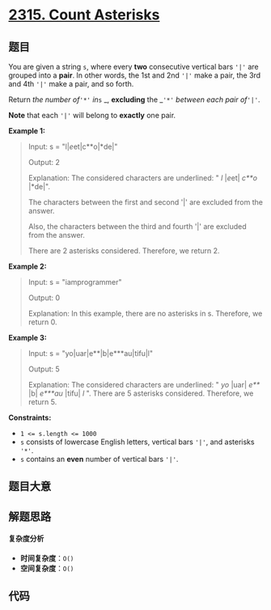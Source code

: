 # [2315. Count Asterisks](https://leetcode.com/problems/count-asterisks/)

## 题目

You are given a string `s`, where every **two** consecutive vertical bars
`'|'` are grouped into a **pair**. In other words, the 1st and 2nd `'|'` make
a pair, the 3rd and 4th `'|'` make a pair, and so forth.

Return _the number of_`'*'` _in_`s` _, **excluding** the _`'*'` _between each
pair of_`'|'`.

**Note** that each `'|'` will belong to **exactly** one pair.

**Example 1:**

> Input: s = "l|*e*et|c\**o|*de|"
>
> Output: 2
>
> Explanation: The considered characters are underlined: " _l_ |*e*et| _c\*\*o_ |\*de|".
>
> The characters between the first and second '|' are excluded from the answer.
>
> Also, the characters between the third and fourth '|' are excluded from the answer.
>
> There are 2 asterisks considered. Therefore, we return 2.

**Example 2:**

> Input: s = "iamprogrammer"
>
> Output: 0
>
> Explanation: In this example, there are no asterisks in s. Therefore, we return 0.

**Example 3:**

> Input: s = "yo|uar|e**|b|e\***au|tifu|l"
>
> Output: 5
>
> Explanation: The considered characters are underlined: " _yo_ |uar| _e\*\*_ |b| _e\*\*\*au_ |tifu| _l_ ". There are 5 asterisks considered. Therefore, we return 5.

**Constraints:**

- `1 <= s.length <= 1000`
- `s` consists of lowercase English letters, vertical bars `'|'`, and asterisks `'*'`.
- `s` contains an **even** number of vertical bars `'|'`.

## 题目大意

## 解题思路

#### 复杂度分析

- **时间复杂度**：`O()`
- **空间复杂度**：`O()`

## 代码

```javascript

```
